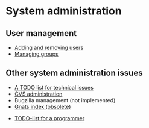 # System administration

## User management

- [Adding and removing users](system/addremove.html)
- [Managing groups](system/groups.html)

## Other system administration issues

- [A TODO list for technical issues](docu-sys-todo.html)
- [CVS administration](../system/docu-cvs-sys.html)
- Bugzilla management (not implemented)
- [Gnats index (obsolete)](/tools/docu-gnats.html)

<!-- -->

- [TODO-list for a
  programmer](http://giellatekno.uit.no/obsolete/programmingtasks.html)
